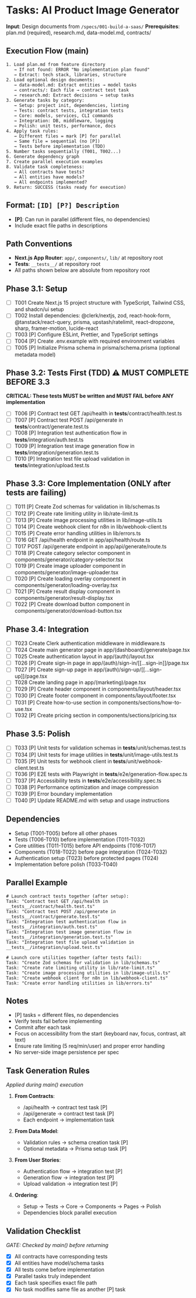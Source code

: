 # Tasks: AI Product Image Generator

**Input**: Design documents from `/specs/001-build-a-saas/`
**Prerequisites**: plan.md (required), research.md, data-model.md, contracts/

## Execution Flow (main)
```
1. Load plan.md from feature directory
   → If not found: ERROR "No implementation plan found"
   → Extract: tech stack, libraries, structure
2. Load optional design documents:
   → data-model.md: Extract entities → model tasks
   → contracts/: Each file → contract test task
   → research.md: Extract decisions → setup tasks
3. Generate tasks by category:
   → Setup: project init, dependencies, linting
   → Tests: contract tests, integration tests
   → Core: models, services, CLI commands
   → Integration: DB, middleware, logging
   → Polish: unit tests, performance, docs
4. Apply task rules:
   → Different files = mark [P] for parallel
   → Same file = sequential (no [P])
   → Tests before implementation (TDD)
5. Number tasks sequentially (T001, T002...)
6. Generate dependency graph
7. Create parallel execution examples
8. Validate task completeness:
   → All contracts have tests?
   → All entities have models?
   → All endpoints implemented?
9. Return: SUCCESS (tasks ready for execution)
```

## Format: `[ID] [P?] Description`
- **[P]**: Can run in parallel (different files, no dependencies)
- Include exact file paths in descriptions

## Path Conventions
- **Next.js App Router**: `app/`, `components/`, `lib/` at repository root
- **Tests**: `__tests__/` at repository root
- All paths shown below are absolute from repository root

## Phase 3.1: Setup
- [ ] T001 Create Next.js 15 project structure with TypeScript, Tailwind CSS, and shadcn/ui setup
- [ ] T002 Install dependencies: @clerk/nextjs, zod, react-hook-form, @tanstack/react-query, prisma, upstash/ratelimit, react-dropzone, sharp, framer-motion, lucide-react
- [ ] T003 [P] Configure ESLint, Prettier, and TypeScript settings
- [ ] T004 [P] Create .env.example with required environment variables
- [ ] T005 [P] Initialize Prisma schema in prisma/schema.prisma (optional metadata model)

## Phase 3.2: Tests First (TDD) ⚠️ MUST COMPLETE BEFORE 3.3
**CRITICAL: These tests MUST be written and MUST FAIL before ANY implementation**
- [ ] T006 [P] Contract test GET /api/health in __tests__/contract/health.test.ts
- [ ] T007 [P] Contract test POST /api/generate in __tests__/contract/generate.test.ts
- [ ] T008 [P] Integration test authentication flow in __tests__/integration/auth.test.ts
- [ ] T009 [P] Integration test image generation flow in __tests__/integration/generation.test.ts
- [ ] T010 [P] Integration test file upload validation in __tests__/integration/upload.test.ts

## Phase 3.3: Core Implementation (ONLY after tests are failing)
- [ ] T011 [P] Create Zod schemas for validation in lib/schemas.ts
- [ ] T012 [P] Create rate limiting utility in lib/rate-limit.ts
- [ ] T013 [P] Create image processing utilities in lib/image-utils.ts
- [ ] T014 [P] Create webhook client for n8n in lib/webhook-client.ts
- [ ] T015 [P] Create error handling utilities in lib/errors.ts
- [ ] T016 GET /api/health endpoint in app/api/health/route.ts
- [ ] T017 POST /api/generate endpoint in app/api/generate/route.ts
- [ ] T018 [P] Create category selector component in components/generator/category-selector.tsx
- [ ] T019 [P] Create image uploader component in components/generator/image-uploader.tsx
- [ ] T020 [P] Create loading overlay component in components/generator/loading-overlay.tsx
- [ ] T021 [P] Create result display component in components/generator/result-display.tsx
- [ ] T022 [P] Create download button component in components/generator/download-button.tsx

## Phase 3.4: Integration
- [ ] T023 Create Clerk authentication middleware in middleware.ts
- [ ] T024 Create main generator page in app/(dashboard)/generate/page.tsx
- [ ] T025 Create authentication layout in app/(auth)/layout.tsx
- [ ] T026 [P] Create sign-in page in app/(auth)/sign-in/[[...sign-in]]/page.tsx
- [ ] T027 [P] Create sign-up page in app/(auth)/sign-up/[[...sign-up]]/page.tsx
- [ ] T028 Create landing page in app/(marketing)/page.tsx
- [ ] T029 [P] Create header component in components/layout/header.tsx
- [ ] T030 [P] Create footer component in components/layout/footer.tsx
- [ ] T031 [P] Create how-to-use section in components/sections/how-to-use.tsx
- [ ] T032 [P] Create pricing section in components/sections/pricing.tsx

## Phase 3.5: Polish
- [ ] T033 [P] Unit tests for validation schemas in __tests__/unit/schemas.test.ts
- [ ] T034 [P] Unit tests for image utilities in __tests__/unit/image-utils.test.ts
- [ ] T035 [P] Unit tests for webhook client in __tests__/unit/webhook-client.test.ts
- [ ] T036 [P] E2E tests with Playwright in __tests__/e2e/generation-flow.spec.ts
- [ ] T037 [P] Accessibility tests in __tests__/e2e/accessibility.spec.ts
- [ ] T038 [P] Performance optimization and image compression
- [ ] T039 [P] Error boundary implementation
- [ ] T040 [P] Update README.md with setup and usage instructions

## Dependencies
- Setup (T001-T005) before all other phases
- Tests (T006-T010) before implementation (T011-T032)
- Core utilities (T011-T015) before API endpoints (T016-T017)
- Components (T018-T022) before page integration (T024-T032)
- Authentication setup (T023) before protected pages (T024)
- Implementation before polish (T033-T040)

## Parallel Example
```
# Launch contract tests together (after setup):
Task: "Contract test GET /api/health in __tests__/contract/health.test.ts"
Task: "Contract test POST /api/generate in __tests__/contract/generate.test.ts" 
Task: "Integration test authentication flow in __tests__/integration/auth.test.ts"
Task: "Integration test image generation flow in __tests__/integration/generation.test.ts"
Task: "Integration test file upload validation in __tests__/integration/upload.test.ts"

# Launch core utilities together (after tests fail):
Task: "Create Zod schemas for validation in lib/schemas.ts"
Task: "Create rate limiting utility in lib/rate-limit.ts"
Task: "Create image processing utilities in lib/image-utils.ts"
Task: "Create webhook client for n8n in lib/webhook-client.ts"
Task: "Create error handling utilities in lib/errors.ts"
```

## Notes
- [P] tasks = different files, no dependencies
- Verify tests fail before implementing
- Commit after each task
- Focus on accessibility from the start (keyboard nav, focus, contrast, alt text)
- Ensure rate limiting (5 req/min/user) and proper error handling
- No server-side image persistence per spec

## Task Generation Rules
*Applied during main() execution*

1. **From Contracts**:
   - /api/health → contract test task [P]
   - /api/generate → contract test task [P]
   - Each endpoint → implementation task
   
2. **From Data Model**:
   - Validation rules → schema creation task [P]
   - Optional metadata → Prisma setup task [P]
   
3. **From User Stories**:
   - Authentication flow → integration test [P]
   - Generation flow → integration test [P]
   - Upload validation → integration test [P]

4. **Ordering**:
   - Setup → Tests → Core → Components → Pages → Polish
   - Dependencies block parallel execution

## Validation Checklist
*GATE: Checked by main() before returning*

- [x] All contracts have corresponding tests
- [x] All entities have model/schema tasks
- [x] All tests come before implementation
- [x] Parallel tasks truly independent
- [x] Each task specifies exact file path
- [x] No task modifies same file as another [P] task